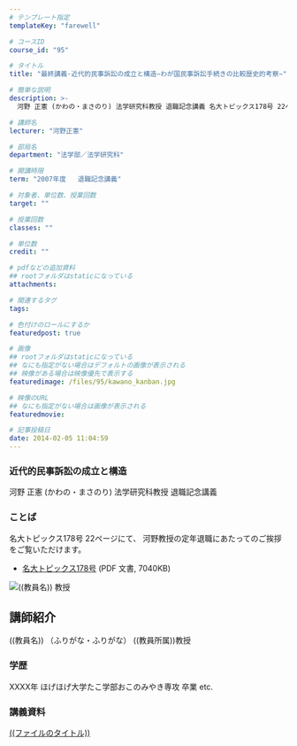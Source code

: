```yaml
---
# テンプレート指定
templateKey: "farewell"

# コースID
course_id: "95"

# タイトル
title: "最終講義-近代的民事訴訟の成立と構造−わが国民事訴訟手続きの比較歴史的考察−"

# 簡単な説明
description: >-
  河野 正憲 (かわの・まさのり) 法学研究科教授 退職記念講義 名大トピックス178号 22ページにて、 河野教授の定年退職にあたってのご挨拶をご覧いただけます。   * [...

# 講師名
lecturer: "河野正憲"

# 部局名
department: "法学部／法学研究科"

# 開講時限
term: "2007年度	退職記念講義"

# 対象者、単位数、授業回数
target: ""

# 授業回数
classes: ""

# 単位数
credit: ""

# pdfなどの追加資料
## rootフォルダはstaticになっている
attachments: 

# 関連するタグ
tags:

# 色付けのロールにするか
featuredpost: true

# 画像
## rootフォルダはstaticになっている
## なにも指定がない場合はデフォルトの画像が表示される
## 映像がある場合は映像優先で表示する
featuredimage: /files/95/kawano_kanban.jpg

# 映像のURL
## なにも指定がない場合は画像が表示される
featuredmovie: 

# 記事投稿日
date: 2014-02-05 11:04:59
---
```


### 近代的民事訴訟の成立と構造


河野 正憲 (かわの・まさのり) 法学研究科教授 退職記念講義


### ことば


名大トピックス178号 22ページにて、 河野教授の定年退職にあたってのご挨拶をご覧いただけます。


* [名大トピックス178号](http://www.nagoya-u.ac.jp/about-nu/public-relations/publication/upload_images/no178.pdf) (PDF 文書, 7040KB)


![((教員名)) 教授](/files/95/((顔写真ファイル、教員管理ホームにあげたのと同じものをファイル置き場に))) 

## 講師紹介


((教員名)) （ふりがな・ふりがな） ((教員所属))教授


### 学歴


XXXX年 ほげほげ大学たこ学部おこのみやき専攻 卒業
etc.


### 講義資料


[((ファイルのタイトル))](/files/95/((ファイル名))) 
